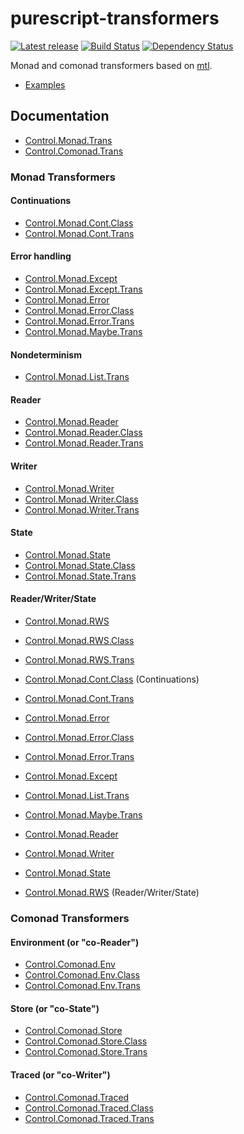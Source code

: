 # purescript-transformers

[![Latest release](http://img.shields.io/bower/v/purescript-transformers.svg)](https://github.com/purescript/purescript-transformers/releases)
[![Build Status](https://travis-ci.org/purescript/purescript-transformers.svg?branch=master)](https://travis-ci.org/purescript/purescript-transformers)
[![Dependency Status](https://www.versioneye.com/user/projects/55848c19363861001b00018a/badge.svg?style=flat)](https://www.versioneye.com/user/projects/55848c19363861001b00018a)

Monad and comonad transformers based on [mtl](http://hackage.haskell.org/package/mtl).

- [Examples](examples/)

## Documentation

- [Control.Monad.Trans](docs/Control/Monad/Trans.md)
- [Control.Comonad.Trans](docs/Control/Comonad/Trans.md)

### Monad Transformers

#### Continuations

- [Control.Monad.Cont.Class](docs/Control/Monad/Cont/Class.md)
- [Control.Monad.Cont.Trans](docs/Control/Monad/Cont/Trans.md)

#### Error handling

- [Control.Monad.Except](docs/Control/Monad/Except.md)
- [Control.Monad.Except.Trans](docs/Control/Monad/Except/Trans.md)
- [Control.Monad.Error](docs/Control/Monad/Error.md)
- [Control.Monad.Error.Class](docs/Control/Monad/Error/Class.md)
- [Control.Monad.Error.Trans](docs/Control/Monad/Error/Trans.md)
- [Control.Monad.Maybe.Trans](docs/Control/Monad/Maybe/Trans.md)

#### Nondeterminism

- [Control.Monad.List.Trans](docs/Control/Monad/List/Trans.md)

#### Reader

- [Control.Monad.Reader](docs/Control/Monad/Reader.md)
- [Control.Monad.Reader.Class](docs/Control/Monad/Reader/Class.md)
- [Control.Monad.Reader.Trans](docs/Control/Monad/Reader/Trans.md)

#### Writer

- [Control.Monad.Writer](docs/Control/Monad/Writer.md)
- [Control.Monad.Writer.Class](docs/Control/Monad/Writer/Class.md)
- [Control.Monad.Writer.Trans](docs/Control/Monad/Writer/Trans.md)

#### State

- [Control.Monad.State](docs/Control/Monad/State.md)
- [Control.Monad.State.Class](docs/Control/Monad/State/Class.md)
- [Control.Monad.State.Trans](docs/Control/Monad/State/Trans.md)

#### Reader/Writer/State

- [Control.Monad.RWS](docs/Control/Monad/RWS.md)
- [Control.Monad.RWS.Class](docs/Control/Monad/RWS/Class.md)
- [Control.Monad.RWS.Trans](docs/Control/Monad/RWS/Trans.md)

- [Control.Monad.Cont.Class](docs/Control/Monad/Cont/Class.md) (Continuations)
- [Control.Monad.Cont.Trans](docs/Control/Monad/Cont/Trans.md)
- [Control.Monad.Error](docs/Control/Monad/Error.md)
- [Control.Monad.Error.Class](docs/Control/Monad/Error/Class.md)
- [Control.Monad.Error.Trans](docs/Control/Monad/Error/Trans.md)
- [Control.Monad.Except](docs/Control.Monad.Except.md)
- [Control.Monad.List.Trans](docs/Control.Monad.List.Trans.md)
- [Control.Monad.Maybe.Trans](docs/Control.Monad.Maybe.Trans.md)
- [Control.Monad.Reader](docs/Control.Monad.Reader.md)
- [Control.Monad.Writer](docs/Control.Monad.Writer.md)
- [Control.Monad.State](docs/Control.Monad.State.md)
- [Control.Monad.RWS](docs/Control.Monad.RWS.md) (Reader/Writer/State)

### Comonad Transformers

#### Environment (or "co-Reader")

- [Control.Comonad.Env](docs/Control/Comonad/Env.md)
- [Control.Comonad.Env.Class](docs/Control/Comonad/Env/Class.md)
- [Control.Comonad.Env.Trans](docs/Control/Comonad/Env/Trans.md)

#### Store (or "co-State")

- [Control.Comonad.Store](docs/Control/Comonad/Store.md)
- [Control.Comonad.Store.Class](docs/Control/Comonad/Store/Class.md)
- [Control.Comonad.Store.Trans](docs/Control/Comonad/Store/Trans.md)

#### Traced (or "co-Writer")

- [Control.Comonad.Traced](docs/Control/Comonad/Traced.md)
- [Control.Comonad.Traced.Class](docs/Control/Comonad/Traced/Class.md)
- [Control.Comonad.Traced.Trans](docs/Control/Comonad/Traced/Trans.md)
